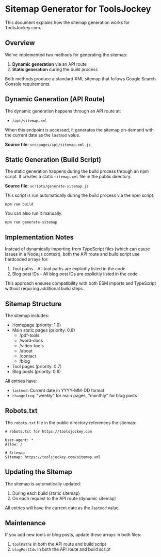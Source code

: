# Sitemap Generator for ToolsJockey

This document explains how the sitemap generation works for ToolsJockey.com.

## Overview

We've implemented two methods for generating the sitemap:

1. **Dynamic generation** via an API route
2. **Static generation** during the build process

Both methods produce a standard XML sitemap that follows Google Search Console requirements.

## Dynamic Generation (API Route)

The dynamic generation happens through an API route at:
- `/api/sitemap.xml`

When this endpoint is accessed, it generates the sitemap on-demand with the current date as the `lastmod` value.

**Source file:** `src/pages/api/sitemap.xml.js`

## Static Generation (Build Script)

The static generation happens during the build process through an npm script. It creates a static `sitemap.xml` file in the public directory.

**Source file:** `scripts/generate-sitemap.js`

This script is run automatically during the build process via the npm script:
```
npm run build
```

You can also run it manually:
```
npm run generate-sitemap
```

## Implementation Notes

Instead of dynamically importing from TypeScript files (which can cause issues in a Node.js context), both the API route and build script use hardcoded arrays for:

1. Tool paths - All tool paths are explicitly listed in the code
2. Blog post IDs - All blog post IDs are explicitly listed in the code

This approach ensures compatibility with both ESM imports and TypeScript without requiring additional build steps.

## Sitemap Structure

The sitemap includes:

- Homepage (priority: 1.0)
- Main static pages (priority: 0.8)
  - /pdf-tools
  - /word-docs
  - /video-tools
  - /about
  - /contact
  - /blog
- Tool pages (priority: 0.7)
- Blog posts (priority: 0.6)

All entries have:
- `lastmod`: Current date in YYYY-MM-DD format
- `changefreq`: "weekly" for main pages, "monthly" for blog posts

## Robots.txt

The `robots.txt` file in the public directory references the sitemap:

```
# robots.txt for https://toolsjockey.com

User-agent: *
Allow: /

# Sitemap
Sitemap: https://toolsjockey.com/sitemap.xml
```

## Updating the Sitemap

The sitemap is automatically updated:
1. During each build (static sitemap)
2. On each request to the API route (dynamic sitemap)

All entries will have the current date as the `lastmod` value.

## Maintenance

If you add new tools or blog posts, update these arrays in both files:
1. `toolPaths` in both the API route and build script
2. `blogPostIds` in both the API route and build script 